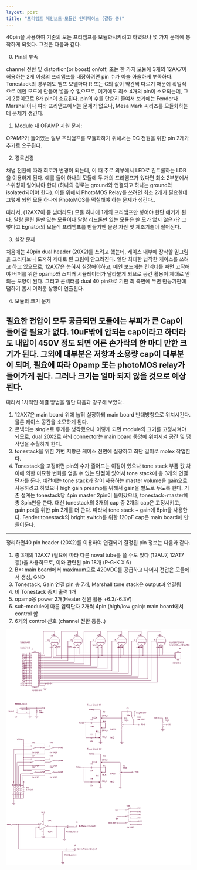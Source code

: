 ```yaml
---
layout: post
title: "프리앰프 메인보드-모듈간 인터페이스 (갈등 중)"
---
```



40pin을 사용하여 기존의 모든 프리앰프를 모듈화시키려고 하였으나 몇 가지 문제에 봉착하게 되었다. 그것은 다음과 같다.

0) Pin의 부족

channel 전환 및 distortion(or boost) on/off, 또는 한 가지 모듈에 3개의 12AX7이 허용하는 2개 이상의 프리앰프를 내장하려면 pin 수가 아슬 아슬하게 부족하다. Tonestack의 경우에도 앰프 모델마다 R 또는 C의 값이 약간씩 다르기 때문에 획일적으로 메인 모드에 만들어 넣을 수 없으므로, 여기에도 최소 4개의 pin이 소요되는데, 그게 2종이므로 8개 pin이 소요된다. pin의 수를 단순히 줄여서 보기에는 Fender나 Marshall이나 여타 프리앰프에서는 문제가 없으나, Mesa Mark 씨리즈를 모듈화하는데 문제가 생긴다.

1) Module 내 OPAMP 지원 문제:

OPAMP가 들어있는 일부 프리앰프를 모듈화하기 위해서는 DC 전원을 위한 pin 2개가 추가로 요구된다.

2) 경로변경

채널 전환에 따라 회로가 변경이 되는데, 이 때 주로 외부에서 LED로 컨트롤하는 LDR을 이용하게 된다. 예를 들어 하나의 모듈에 두 개의 프리앰프가 있다면 최소 2부분에서 스위칭이 일어나야 한다 (하나의 경로는 ground와 연결되고 하나는 ground와 isolated되어야 한다). 이를 위해서 PhotoMOS Relay를 쓰려면 최소 2개가 필요한데 그렇게 되면 모듈 하나에 PhotoMOS를 떡칠해야 하는 문제가 생긴다..

따라서, (12AX7이 좀 남더라도) 모듈 하나에 1개의 프리앰프만 넣어야 한단 얘기가 된다. 달랑 클린 톤만 있는 모듈이나 달랑 리드톤만 있는 모듈은 쓸 모가 없지 않은가? 그렇다고 Egnator의 모듈식 프리앰프를 만들기엔 물량 자원 및 제조기술이 떨어진다.

3) 실장 문제

처음에는 40pin dual header (20X2)를 쓰려고 했는데, 케이스 내부에 장착할 밑그림을 그리다보니 도저히 제대로 된 그림이 안그려진다. 일단 최대한 납작한 케이스를 쓰려고 하고 있으므로, 12AX7은 눕혀서 실장해야하고, 메인 보드에는 컨넥터를 빼면 고작해야 버퍼를 위한 opamp와 스피커 시뮬레이터가 달라붙게 되므로 공간 활용이 제대로 안되는 모양이 된다. 그리고 콘넥터를 dual 40 pin으로 기판 최 측면에 두면 만능기판에 땜하기 몹시 어려운 상황이 연출된다.

4) 모듈의 크기 문제

필요한 전압이 모두 공급되면 모듈에는 부피가 큰 Cap이 들어갈 필요가 없다. 10uF밖에 안되는 cap이라고 하더라도 내압이 450V 정도 되면 어른 손가락의 한 마디 만한 크기가 된다. 그외에 대부분은 저항과 소용량 cap이 대부분이 되며, 필요에 따라 Opamp 또는 photoMOS relay가 들어가게 된다. 그러나 크기는 얼마 되지 않을 것으로 예상된다.
--------------------------
따라서 1차적인 해결 방법을 일단 다음과 강구해 보았다.
1) 12AX7은 main board 위에 눕혀 실장하되 main board 반대방향으로 위치시킨다. 물론 케이스 공간을 소모하게 된다.
2) 콘넥터는 single로 두개를 생각했으나 이렇게 되면 module의 크기를 고정시켜야 되므로, dual 20X2로 하되 connector는 main board 중앙에 위치시켜 공간 및 땜 작업을 수월하게 한다.
3) tonestack을 위한 가변 저항은 케이스 전면에 실장하고 최단 길이로 molex 작업한다.
4) Tonestack을 고정하면 pin의 수가 줄어드는 이점이 있으나 tone stack 부품 값 차이에 의한 미묘한 변화를 얻을 수 없는 단점이 있어서 tone stack에 총 3개의 연결단자를 둔다. 예전에는 tone stack과 같이 사용하는 master volume을 gain으로 사용하려고 하였으나 high gain preamp를 위해서 gain을 별도로 두도록 한다. 기존 설계는 tonestack당 4pin master 2pin이 들어갔으나, tonestack+master에 총 3pin만을 쓴다. 대신 tonestack의 3개의 cap 중 2개의 cap은 고정시키고, gain pot을 위한 pin 2개를 더 쓴다. 따라서 tone stack + gain에 8pin을 사용한다. Fender tonestack의 bright switch를 위한 120pF cap은 main board에 만들어둔다.
------------------------------
정리하면40 pin header (20X2)를 이용하여 연결되며 결정된 pin 정보는 다음과 같다.

1) 총 3개의 12AX7 (필요에 따라 다른 noval tube를 쓸 수도 있다 (12AU7, 12AT7 등))을 사용하므로, 이와 관련된 pin 18개 (P-G-K X 6)
2) B+: main board에서 maximum으로 420VDC를 공급하고 나머지 전압은 모듈에서 생성, GND
3) Tonestack, Gain 연결 pin 총 7개, Marshall tone stack은 output과 연결됨
4) 비 Tonestack 종지 출력 1개
4) opamp용 power 2개(Heater 전원 활용 +6.3/-6.3V)
5) sub-module에 따른 입력단자 2개씩 4pin (high/low gain): main board에서 control 함
6) 6개의 control 신호 (channel 전환 등등..)

![image](/assets/images/64295a01e845c1a4f04d7f37469cdb1e.png)


